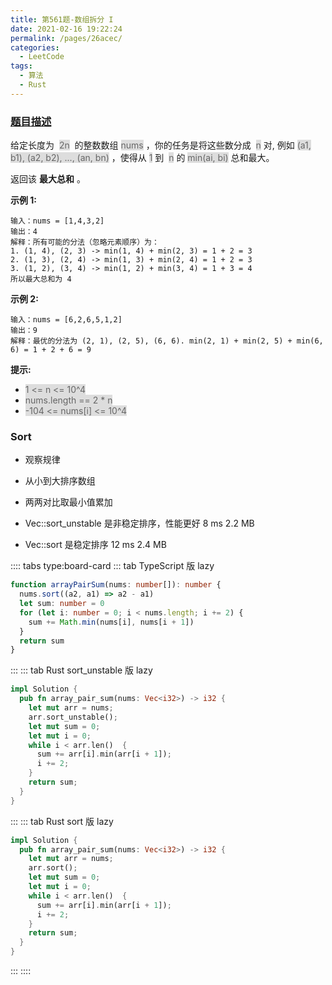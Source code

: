 ```yaml
---
title: 第561题-数组拆分 I
date: 2021-02-16 19:22:24
permalink: /pages/26acec/
categories:
  - LeetCode
tags:
  - 算法
  - Rust
---
```


### [题目描述](https://leetcode-cn.com/problems/array-partition-i/solution/)

给定长度为  <span style="background: #ddd; color: #666;">2n</span>  的整数数组 <span style="background: #ddd; color: #666;">nums</span> ，你的任务是将这些数分成  <span style="background: #ddd; color: #666;">n</span> 对, 例如 <span style="background: #ddd; color: #666;">(a1, b1), (a2, b2), ..., (an, bn)</span> ，使得从 <span style="background: #ddd; color: #666;">1</span> 到  <span style="background: #ddd; color: #666;">n</span> 的 <span style="background: #ddd; color: #666;">min(ai, bi)</span> 总和最大。

返回该 **最大总和** 。

<!-- more -->

**示例 1:**

```
输入：nums = [1,4,3,2]
输出：4
解释：所有可能的分法（忽略元素顺序）为：
1. (1, 4), (2, 3) -> min(1, 4) + min(2, 3) = 1 + 2 = 3
2. (1, 3), (2, 4) -> min(1, 3) + min(2, 4) = 1 + 2 = 3
3. (1, 2), (3, 4) -> min(1, 2) + min(3, 4) = 1 + 3 = 4
所以最大总和为 4
```

**示例 2:**

```
输入：nums = [6,2,6,5,1,2]
输出：9
解释：最优的分法为 (2, 1), (2, 5), (6, 6). min(2, 1) + min(2, 5) + min(6, 6) = 1 + 2 + 6 = 9
```

**提示:**

- <span style="background: #ddd; color: #666;">1 <= n <= 10^4</span>
- <span style="background: #ddd; color: #666;">nums.length == 2 \* n</span>
- <span style="background: #ddd; color: #666;">-104 <= nums[i] <= 10^4</span>

### Sort

- 观察规律
- 从小到大排序数组
- 两两对比取最小值累加

- Vec::sort_unstable 是非稳定排序，性能更好 8 ms 2.2 MB
- Vec::sort 是稳定排序 12 ms 2.4 MB

:::: tabs type:board-card
::: tab TypeScript 版 lazy

```TypeScript
function arrayPairSum(nums: number[]): number {
  nums.sort((a2, a1) => a2 - a1)
  let sum: number = 0
  for (let i: number = 0; i < nums.length; i += 2) {
    sum += Math.min(nums[i], nums[i + 1])
  }
  return sum
}
```

:::
::: tab Rust sort_unstable 版 lazy

```Rust
impl Solution {
  pub fn array_pair_sum(nums: Vec<i32>) -> i32 {
    let mut arr = nums;
    arr.sort_unstable();
    let mut sum = 0;
    let mut i = 0;
    while i < arr.len()  {
      sum += arr[i].min(arr[i + 1]);
      i += 2;
    }
    return sum;
  }
}
```

:::
::: tab Rust sort 版 lazy

```Rust
impl Solution {
  pub fn array_pair_sum(nums: Vec<i32>) -> i32 {
    let mut arr = nums;
    arr.sort();
    let mut sum = 0;
    let mut i = 0;
    while i < arr.len()  {
      sum += arr[i].min(arr[i + 1]);
      i += 2;
    }
    return sum;
  }
}
```

:::
::::
